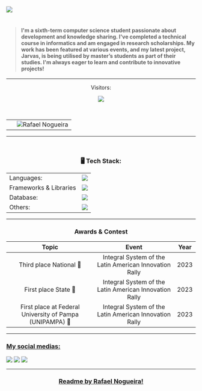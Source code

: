    
<div style="display: flex; justify-content: space-between;">
  <h1 align="center">
    <a href="https://git.io/typing-svg">
      <img src="https://readme-typing-svg.herokuapp.com/?lines=Hi+There!+👋;I+am+Rafael+Nogueira😊!;&center=true&size=25">
    </a>
  </h1>
</div>

>#### I'm a sixth-term computer science student passionate about development and knowledge sharing. I've completed a technical course in informatics and am engaged in research scholarships. My work has been featured at various events, and my latest project, Jarvas, is being utilised by master’s students as part of their studies. I'm always eager to learn and contribute to innovative projects!
<hr>

<p align="center">Visitors:</p>
<p align="center"><img align="center"src="https://profile-counter.glitch.me/RafaelNogueiXD/count.svg"/></p>
<div align="center"><br>
   <table>
      <tr>
         <td>
           <img align="center" style="margin-left: 20" src="https://github-readme-stats.vercel.app/api/top-langs/?username=RafaelNogueiraXD&theme=dark&show_icons=true&hide_border=false&layout=compact" alt="Rafael Nogueira" /> 
         </td>
<!--          <td>
 <img align="center" src="https://github-readme-streak-stats.herokuapp.com/?user=RafaelNogueiraXD&theme=dark&hide_border=false" alt="Rafael Nogueira" />
         </td> -->
      </tr>
   </table>
</div>
<hr>
<div align="center" style="display: inline_block"><br>

<table>
   <tr>
       <h3 align="center">🖥️ Tech Stack: </h3>
   </tr>
   <tr>
      <td>Languages: </td>
      <td><img src="https://skillicons.dev/icons?i=js,py,php,c,cpp,go,java"/></td>
   </tr>
   <tr>
      <td>Frameworks & Libraries</td>
      <td><img src="https://skillicons.dev/icons?i=react,nextjs,materialui,flask,fastapi,express,sass,bootstrap,tailwind,jquery"/></td>
   </tr>
   <tr>
      <td>Database:</td>
      <td><img src="https://skillicons.dev/icons?i=sqlite,postgres,mysql"/></td>
   </tr>
   <tr>
      <td>Others: </td>
      <td><img src="https://skillicons.dev/icons?i=docker,figma,html,css,discord,gmail,git,github,npm"/></td>
   </tr>
</table>
</div>
<hr>
<div align="center">
<h3>Awards & Contest</h3>

| Topic | Event | Year |
| :---: | :---: | :---: |
| Third place National 🥉 | Integral System of the Latin American Innovation Rally | 2023 |
| First place State 🥇 | Integral System of the Latin American Innovation Rally | 2023 |
| First place at Federal University of Pampa (UNIPAMPA) 🥇 | Integral System of the Latin American Innovation Rally | 2023 |
   
</div>

<hr>
<h3 align="left">
    <p><u> My social medias: </u></p>
</h3>
<div> 
  <a href="https://www.instagram.com/rafaelnogrd/" target="_blank"><img src="https://img.shields.io/badge/-Instagram-%23E4405F?style=for-the-badge&logo=instagram&logoColor=white" target="_blank"></a>
 <a href="https://www.linkedin.com/in/rafael-nogueira-rodrigues-3a669320a/" target="_blank"><img src="https://img.shields.io/badge/-linkedln-%23E4405F?style=for-the-badge&logo=linkedlin" target="_blank"></a> 
  <a href = "mailto:poeumenb@gmail.com"><img src="https://img.shields.io/badge/-Gmail-%23333?style=for-the-badge&logo=gmail&logoColor=white" target="_blank"></a>
</div>
</div>
<hr>
<h3 align="center">
    <p><u> Readme by Rafael Nogueira! </u></p>
</h3>
